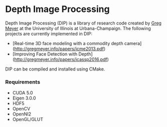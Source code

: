 Depth Image Processing
======================

Depth Image Processing (DIP) is a library of research code created by
[Greg Meyer](http://gregmeyer.info/) at the University of Illinois at
Urbana-Champaign. The following projects are currently implemented in DIP:

* [Real-time 3D face modeling with a commodity depth camera]
(http://gregmeyer.info/papers/icme2013.pdf)
* [Improving Face Detection with Depth]
(http://gregmeyer.info/papers/icassp2016.pdf)

DIP can be compiled and installed using CMake.

### Requirements ###

* CUDA 5.0
* Eigen 3.0.0
* HDF5
* OpenCV
* OpenNI2
* OpenGL/GLUT
